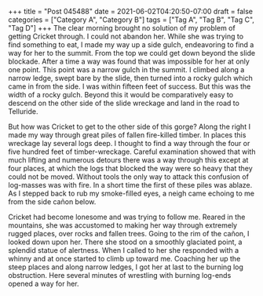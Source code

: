 +++
title = "Post 045488"
date = 2021-06-02T04:20:50-07:00
draft = false
categories = ["Category A", "Category B"]
tags = ["Tag A", "Tag B", "Tag C", "Tag D"]
+++
The clear morning brought no solution of my problem of getting Cricket through. I could not abandon her. While she was trying to find something to eat, I made my way up a side gulch, endeavoring to find a way for her to the summit. From the top we could get down beyond the slide blockade. After a time a way was found that was impossible for her at only one point. This point was a narrow gulch in the summit. I climbed along a narrow ledge, swept bare by the slide, then turned into a rocky gulch which came in from the side. I was within fifteen feet of success. But this was the width of a rocky gulch. Beyond this it would be comparatively easy to descend on the other side of the slide wreckage and land in the road to Telluride.

But how was Cricket to get to the other side of this gorge? Along the right I made my way through great piles of fallen fire-killed timber. In places this wreckage lay several logs deep. I thought to find a way through the four or five hundred feet of timber-wreckage. Careful examination showed that with much lifting and numerous detours there was a way through this except at four places, at which the logs that blocked the way were so heavy that they could not be moved. Without tools the only way to attack this confusion of log-masses was with fire. In a short time the first of these piles was ablaze. As I stepped back to rub my smoke-filled eyes, a neigh came echoing to me from the side cañon below.

Cricket had become lonesome and was trying to follow me. Reared in the mountains, she was accustomed to making her way through extremely rugged places, over rocks and fallen trees. Going to the rim of the cañon, I looked down upon her. There she stood on a smoothly glaciated point, a splendid statue of alertness. When I called to her she responded with a whinny and at once started to climb up toward me. Coaching her up the steep places and along narrow ledges, I got her at last to the burning log obstruction. Here several minutes of wrestling with burning log-ends opened a way for her.
